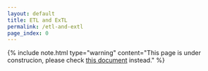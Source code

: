 ```yaml
---
layout: default
title: ETL and ExTL
permalink: /etl-and-extl
page_index: 0
---
```


{% include note.html type="warning" content="This page is under construcion, please check [this document](https://github.com/hotsub/lab/blob/master/publications/2018-06-28_GCCBOSC/LT-bosc2018.pdf) instead." %}
